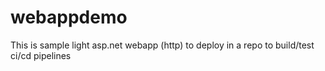 # webappdemo
This is sample light asp.net webapp (http) to deploy in a repo to build/test ci/cd pipelines
